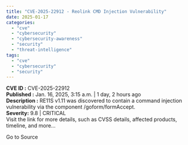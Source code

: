 ```yaml
---
title: "CVE-2025-22912 - Reolink CMD Injection Vulnerability"
date: 2025-01-17
categories: 
  - "cve"
  - "cybersecurity"
  - "cybersecurity-awareness"
  - "security"
  - "threat-intelligence"
tags: 
  - "cve"
  - "cybersecurity"
  - "security"
---
```


**CVE ID :** CVE-2025-22912  
**Published :** Jan. 16, 2025, 3:15 a.m. | 1 day, 2 hours ago  
**Description :** RE11S v1.11 was discovered to contain a command injection vulnerability via the component /goform/formAccept.  
**Severity:** 9.8 | CRITICAL  
Visit the link for more details, such as CVSS details, affected products, timeline, and more...

Go to Source
